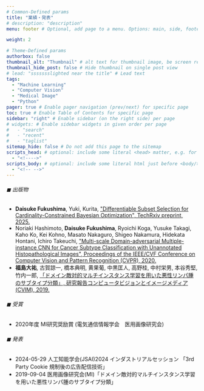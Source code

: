 ```yaml
---
# Common-Defined params
title: "業績・発表"
# description: "description"
menu: footer # Optional, add page to a menu. Options: main, side, footer

weight: 2

# Theme-Defined params
authorbox: false
thumbnail_alt: "Thumbnail" # alt text for thumbnail image, be screen reader friendly!
thumbnail_hide_post: false # Hide thumbnail on single post view
# lead: "ssssssslighted near the title" # Lead text
tags:
  - "Machine Learning"
  - "Computer Vision"
  - "Medical Image"
  - "Python"
pager: true # Enable pager navigation (prev/next) for specific page
toc: true # Enable Table of Contents for specific page
sidebar: "right" # Enable sidebar (on the right side) per page
# widgets: # Enable sidebar widgets in given order per page
#   - "search"
#   - "recent"
#   - "taglist"
sitemap_hide: false # Do not add this page to the sitemap
scripts_head: # optional: include some literal <head> matter, e.g. for page-specific JS imports; safeHTML-filtered
  - "<!---->"
scripts_body: # optional: include some literal html just before <body/> tag, e.g. JS initialization; safeHTML-filtered
  - "<!-- -->"
---
```

###### ◼︎ 出版物
- **Daisuke Fukushima**, Yuki, Kurita, ["Differentiable Subset Selection for Cardinality-Constrained Bayesian Optimization", TechRxiv preprint, 2025.](https://www.techrxiv.org/users/949789/articles/1319500-differentiable-subset-selection-for-cardinality-constrained-bayesian-optimization)
- Noriaki Hashimoto, **Daisuke Fukushima**, Ryoichi Koga, Yusuke Takagi, Kaho Ko, Kei Kohno, Masato Nakaguro, Shigeo Nakamura, Hidekata Hontani, Ichiro Takeuchi, ["Multi-scale Domain-adversarial Multiple-instance CNN for Cancer Subtype Classification with Unannotated Histopathological Images", Proceedings of the IEEE/CVF Conference on Computer Vision and Pattern Recognition (CVPR), 2020.](https://openaccess.thecvf.com/content_CVPR_2020/papers/Hashimoto_Multi-scale_Domain-adversarial_Multiple-instance_CNN_for_Cancer_Subtype_Classification_with_Unannotated_CVPR_2020_paper.pdf)
- **福島大祐**,  古賀諒一,  橋本典明,  黄果葡,  中黒匡人,  高野桂,  中村栄男,  本谷秀堅,  竹内一郎, [「ドメイン敵対的マルチインスタンス学習を用いた悪性リンパ腫のサブタイプ分類」, 研究報告コンピュータビジョンとイメージメディア (CVIM), 2019.](https://ken.ieice.org/ken/paper/20190904N1pi/)

###### ◼︎ 受賞
- 2020年度 MI研究奨励賞 (電気通信情報学会　医用画像研究会)

###### ◼︎ 発表
- 2024-05-29 人工知能学会(JSAI)2024 インダストリアルセッション 「3rd Party Cookie 規制後の広告配信技術」
- 2019-09-04 医用画像研究会(MI)「ドメイン敵対的マルチインスタンス学習を用いた悪性リンパ腫のサブタイプ分類」
